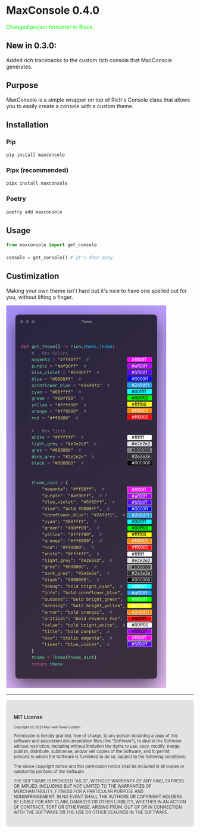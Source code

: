 # MaxConsole 0.4.0

<span style="color:#00ff00;">Changed project formatter to Black.
## New in 0.3.0:

Added rich tracebacks to the custom rich console that MacConsole generates.


## Purpose


MaxConsole is a simple wrapper on top of Rich's Console class that allows you to easily create a console with a custom theme.

## Installation

### Pip

```bash
pip install maxconsole
```

### Pipx (recommended)

```bash
pipx install maxconsole
```

### Poetry

```bash
poetry add maxconsole
```

## Usage
```python
from maxconsole import get_console

console = get_console() # It's that easy.
```

## Custimization

Making your own theme isn't hard but it's nice to have one spelled out for you, without lifting a finger.

![maxconsole](maxconsole.svg)


<hr />
<div style="font-size:0.8em;color:#2e2e2e;background:#e2e2e2;padding:20px;border-radius:5px;">
    <h3>MIT License</h3>
    <p style="font-size:0.8em">Copyright (c) 2021 Max well Owen Ludden</p>
    <p>Permission is hereby granted, free of charge, to any person obtaining a copy of this software and associated documentation files (the "Software"), to deal in the Software without restriction, including without limitation the rights to use, copy, modify, merge, publish, distribute, sublicense, and/or sell copies of the Software, and to permit persons to whom the Software is furnished to do so, subject to the following conditions:</p>
    <p>The above copyright notice and this permission notice shall be included in all copies or substantial portions of the Software.</p>
    <p>THE SOFTWARE IS PROVIDED "AS IS", WITHOUT WARRANTY OF ANY KIND, EXPRESS OR IMPLIED, INCLUDING BUT NOT LIMITED TO THE WARRANTIES OF MERCHANTABILITY, FITNESS FOR A PARTICULAR PURPOSE AND NONINFRINGEMENT. IN NO EVENT SHALL THE AUTHORS OR COPYRIGHT HOLDERS BE LIABLE FOR ANY CLAIM, DAMAGES OR OTHER LIABILITY, WHETHER IN AN ACTION OF CONTRACT, TORT OR OTHERWISE, ARISING FROM, OUT OF OR IN CONNECTION WITH THE SOFTWARE OR THE USE OR OTHER DEALINGS IN THE SOFTWARE.</p>
</div>
